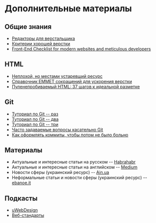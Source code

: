 # Дополнительные материалы

## Общие знания

* [Редакторы для верстальщика](https://htmlacademy.ru/blog/40-editors-for-the-coders)
* [Критерии хорошей верстки](https://github.com/thedaviddias/Front-End-Checklist)
* [Front-End Checklist for modern websites and meticulous developers](https://github.com/thedaviddias/Front-End-Checklist)

## HTML

* [Неплохой, но местами устаревший ресурс](http://htmlbook.ru)
* [Справочник EMMET сокращений для ускорения верстки](http://webdesign-master.ru/blog/html-css/2.html)
* [Пуленепробиваемый HTML: 37 шагов к идеальной разметке](https://habrahabr.ru/post/51333/)

## Git

* [Туториал по Git -- раз](https://githowto.com/ru)
* [Туториал по Git -- два](https://proglib.io/p/git-for-half-an-hour/)
* [Туториал по Git -- три](https://try.github.io/levels/1/challenges/1)
* [Часто задаваемые вопросы касательно Git](http://firstaidgit.ru/)
* [Как оформлять коммиты, чтобы потом не было больно](https://habr.com/company/Voximplant/blog/276695/)

## Материалы

* Актуальные и интересные статьи на русском -- [Habrahabr](https://habrahabr.ru/)
* Актуальные и интересные статьи на английском -- [Medium](https://medium.com)
* Новости сферы (украинский ресурс) -- [Ain.ua](https://ain.ua/)
* Неформальные статьи и новости сферы (украинский ресурс) -- [ebanoe.it](https://ebanoe.it/)

## Подкасты

* [uWebDesign](https://uwebdesign.ru/video-type/podcasts/)
* [Веб-стандарты](https://www.youtube.com/channel/UCY35dlJe-V5J_IqzU-XksAg)